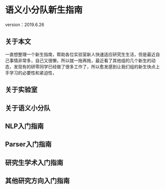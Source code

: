 # 语义小分队新生指南 
version：2019.6.26
## 关于本文
一直想整理一个新生指南，帮助各位实验室新人快速适应研究生生活，但是最近自己事情非常多，自己又很懒，所以就一拖再拖，最近看了其他组的几个新生的动态，发现有的研零同学已经做了很多工作了，所以愈发感到让我们组的新生快点上手学习的必要性和紧迫性，
## 关于实验室
## 关于语义小分队
## NLP入门指南
## Parser入门指南
## 研究生学术入门指南
## 其他研究方向入门指南